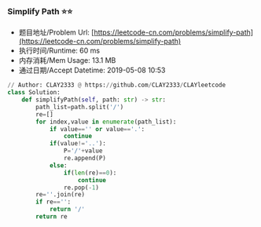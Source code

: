 
### Simplify Path :star::star:
- 题目地址/Problem Url: [https://leetcode-cn.com/problems/simplify-path](https://leetcode-cn.com/problems/simplify-path)
- 执行时间/Runtime: 60 ms 
- 内存消耗/Mem Usage: 13.1 MB
- 通过日期/Accept Datetime: 2019-05-08 10:53
```python
// Author: CLAY2333 @ https://github.com/CLAY2333/CLAYleetcode
class Solution:
    def simplifyPath(self, path: str) -> str:
        path_list=path.split('/')
        re=[]
        for index,value in enumerate(path_list):
            if value=='' or value=='.':
                continue
            if(value!='..'):
                P='/'+value
                re.append(P)
            else:
                if(len(re)==0):
                    continue
                re.pop(-1)
        re=''.join(re)
        if re=='':
            return '/'
        return re

```
